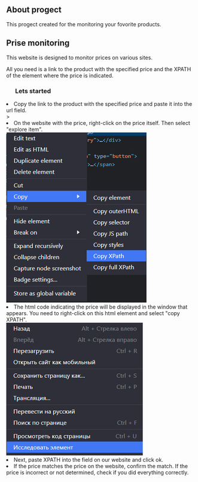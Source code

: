 ## About progect

This progect created for the monitoring your fovorite products.

<h2>Prise monitoring</h2>
        <p>This website is designed to monitor prices on various sites.</p>
        <p>All you need is a link to the product with the specified price and the XPATH of the element where the price is indicated.</p>
        <ul><h3>Lets started</h3></ul>
        <li>Copy the link to the product with the specified price and paste it into the url field.</li>>
        <li>On the website with the price, right-click on the price itself. Then select "explore item".</li>
        <img src="https://github.com/Zhenya091992/laravelProject/blob/dev/public/image/copy_XPATH.png?raw=true">
        <li>The html code indicating the price will be displayed in the window that appears. You need to right-click on this html element and select "copy XPATH".</li>
        <img src="https://github.com/Zhenya091992/laravelProject/blob/dev/public/image/explore_item.png?raw=true">
        <li>Next, paste XPATH into the field on our website and click ok.</li>
        <li>If the price matches the price on the website, confirm the match. If the price is incorrect or not determined, check if you did everything correctly.</li>

